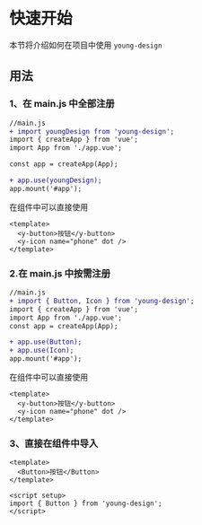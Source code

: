 # 快速开始

本节将介绍如何在项目中使用 `young-design`

## 用法

### 1、在 main.js 中全部注册

```diff
//main.js
+ import youngDesign from 'young-design';
import { createApp } from 'vue';
import App from './app.vue';

const app = createApp(App);

+ app.use(youngDesign);
app.mount('#app');

```

在组件中可以直接使用

```vue
<template>
  <y-button>按钮</y-button>
  <y-icon name="phone" dot />
</template>
```

### 2.在 main.js 中按需注册

```diff
//main.js
+ import { Button, Icon } from 'young-design';
import { createApp } from 'vue';
import App from './app.vue';
const app = createApp(App);

+ app.use(Button);
+ app.use(Icon);
app.mount('#app');


```

在组件中可以直接使用

```vue
<template>
  <y-button>按钮</y-button>
  <y-icon name="phone" dot />
</template>
```

### 3、直接在组件中导入

```vue
<template>
  <Button>按钮</Button>
</template>

<script setup>
import { Button } from 'young-design';
</script>
```
